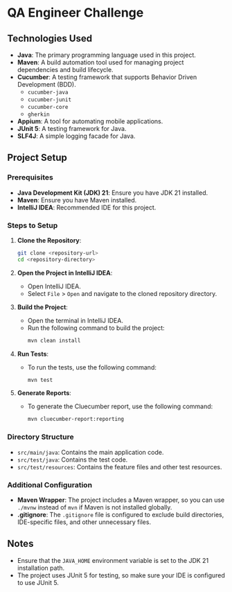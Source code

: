 # QA Engineer Challenge

## Technologies Used

- **Java**: The primary programming language used in this project.
- **Maven**: A build automation tool used for managing project dependencies and build lifecycle.
- **Cucumber**: A testing framework that supports Behavior Driven Development (BDD).
  - `cucumber-java`
  - `cucumber-junit`
  - `cucumber-core`
  - `gherkin`
- **Appium**: A tool for automating mobile applications.
- **JUnit 5**: A testing framework for Java.
- **SLF4J**: A simple logging facade for Java.

## Project Setup

### Prerequisites

- **Java Development Kit (JDK) 21**: Ensure you have JDK 21 installed.
- **Maven**: Ensure you have Maven installed.
- **IntelliJ IDEA**: Recommended IDE for this project.

### Steps to Setup

1. **Clone the Repository**:
    ```sh
    git clone <repository-url>
    cd <repository-directory>
    ```

2. **Open the Project in IntelliJ IDEA**:
    - Open IntelliJ IDEA.
    - Select `File` > `Open` and navigate to the cloned repository directory.

3. **Build the Project**:
    - Open the terminal in IntelliJ IDEA.
    - Run the following command to build the project:
      ```sh
      mvn clean install
      ```

4. **Run Tests**:
    - To run the tests, use the following command:
      ```sh
      mvn test
      ```

5. **Generate Reports**:
    - To generate the Cluecumber report, use the following command:
      ```sh
      mvn cluecumber-report:reporting
      ```

### Directory Structure

- `src/main/java`: Contains the main application code.
- `src/test/java`: Contains the test code.
- `src/test/resources`: Contains the feature files and other test resources.

### Additional Configuration

- **Maven Wrapper**: The project includes a Maven wrapper, so you can use `./mvnw` instead of `mvn` if Maven is not installed globally.
- **.gitignore**: The `.gitignore` file is configured to exclude build directories, IDE-specific files, and other unnecessary files.

## Notes

- Ensure that the `JAVA_HOME` environment variable is set to the JDK 21 installation path.
- The project uses JUnit 5 for testing, so make sure your IDE is configured to use JUnit 5.